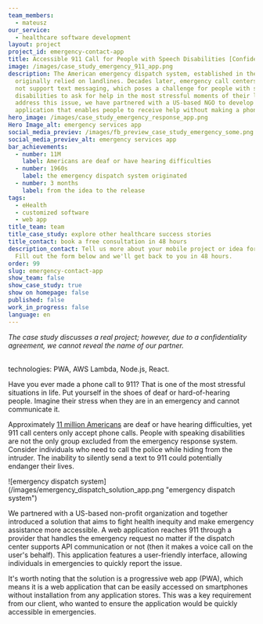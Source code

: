 ```yaml
---
team_members:
  - mateusz
our_service:
  - healthcare software development
layout: project
project_id: emergency-contact-app
title: Accessible 911 Call for People with Speech Disabilities [Confidential Project]
image: /images/case_study_emergency_911_app.png
description: The American emergency dispatch system, established in the 1960s,
  originally relied on landlines. Decades later, emergency call centers still do
  not support text messaging, which poses a challenge for people with speech
  disabilities to ask for help in the most stressful moments of their lives. To
  address this issue, we have partnered with a US-based NGO to develop an
  application that enables people to receive help without making a phone call.
hero_image: /images/case_study_emergency_response_app.png
Hero Image_alt: emergency services app
social_media_previev: /images/fb_preview_case_study_emergency_some.png
social_media_previev_alt: emergency services app
bar_achievements:
  - number: 11M
    label: Americans are deaf or have hearing difficulties
  - number: 1960s
    label: the emergency dispatch system originated
  - number: 3 months
    label: from the idea to the release
tags:
  - eHealth
  - customized software
  - web app
title_team: team
title_case_study: explore other healthcare success stories
title_contact: book a free consultation in 48 hours
description_contact: Tell us more about your mobile project or idea for an app.
  Fill out the form below and we'll get back to you in 48 hours.
order: 99
slug: emergency-contact-app
show_team: false
show_case_study: true
show on homepage: false
published: false
work_in_progress: false
language: en
---
```

*The case study discusses a real project; however, due to a confidentiality agreement, we cannot reveal the name of our partner.*

<TitleWithIcon sectionTitle="technologies" titleIcon="/images/skills.svg" titleIconAlt="technologies" />

<Gallery images='[{"src":"/images/pwa_stack_logo.svg","alt":"PWA"},{"src":"/images/aws_stack_logo.svg","alt":"AWS Lambda"},{"src":"/images/node.png","alt":"Node.js"},{"src":"/images/react_stack_logo.svg","alt":"React"}]' />

\
technologies: PWA, AWS Lambda, Node.js, React.

<TitleWithIcon sectionTitle="problem: non-inclusive emergency dispatch system" titleIcon="/images/icon_title_about.svg" titleIconAlt="problem" />

Have you ever made a phone call to 911? That is one of the most stressful situations in life. Put yourself in the shoes of deaf or hard-of-hearing people. Imagine their stress when they are in an emergency and cannot communicate it. 

Approximately [11 million Americans](https://nationaldeafcenter.org/faq/how-many-deaf-people-live-in-the-united-states/) are deaf or have hearing difficulties, yet 911 call centers only accept phone calls. People with speaking disabilities are not the only group excluded from the emergency response system. Consider individuals who need to call the police while hiding from the intruder. The inability to silently send a text to 911 could potentially endanger their lives.

<div className="image">![emergency dispatch system](/images/emergency_dispatch_solution_app.png "emergency dispatch system")</div>



<TitleWithIcon sectionTitle="the solution: non-verbal communication with dispatch centers" titleIcon="/images/gearwheel.svg" titleIconAlt="the solution:" />

We partnered with a US-based non-profit organization and together introduced a solution that aims to fight health inequity and make emergency assistance more accessible. A web application reaches 911 through a provider that handles the emergency request no matter if the dispatch center supports API communication or not (then it makes a voice call on the user's behalf). This application features a user-friendly interface, allowing individuals in emergencies to quickly report the issue.

It's worth noting that the solution is a progressive web app (PWA), which means it is a web application that can be easily accessed on smartphones without installation from any application stores. This was a key requirement from our client, who wanted to ensure the application would be quickly accessible in emergencies.

<TitleWithIcon sectionTitle="challenges: simple and effective UI in stressful situations and immense responsibility" titleIcon="/images/gearwheel.svg" titleIconAlt="challenge" />